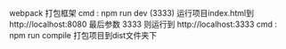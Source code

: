 webpack 打包框架
cmd :   npm run dev (3333)  运行项目index.html到 http://localhost:8080 最后参数 3333 则运行到 http://localhost:3333
cmd :   npm run compile     打包项目到dist文件夹下
